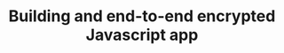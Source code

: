 ---
layout: post
title: Building and end-to-end encrypted Javascript app
description: 
img: 
categories:
- blog
---